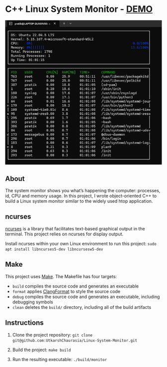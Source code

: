 # C++ Linux System Monitor - [DEMO](https://www.linkedin.com/posts/utkarshchaurasia_linux-cpp-oop-activity-6670235011100278784-6r2V)

![System Monitor](images/Dashboard.png)


## About
The system monitor shows you what’s happening the computer: processes, id, CPU and memory usage. In this project, I wrote object-oriented C++ to build a Linux system monitor similar to the widely used htop application.

## ncurses
[ncurses](https://www.gnu.org/software/ncurses/) is a library that facilitates text-based graphical output in the terminal. This project relies on ncurses for display output.

Install ncurses within your own Linux environment to run this project: `sudo apt install libncurses5-dev libncursesw5-dev`

## Make
This project uses [Make](https://www.gnu.org/software/make/). The Makefile has four targets:
* `build` compiles the source code and generates an executable
* `format` applies [ClangFormat](https://clang.llvm.org/docs/ClangFormat.html) to style the source code
* `debug` compiles the source code and generates an executable, including debugging symbols
* `clean` deletes the `build/` directory, including all of the build artifacts

## Instructions

1. Clone the project repository: `git clone git@github.com:UtkarshChaurasia/Linux-System-Monitor.git`

2. Build the project: `make build`

3. Run the resulting executable: `./build/monitor`

